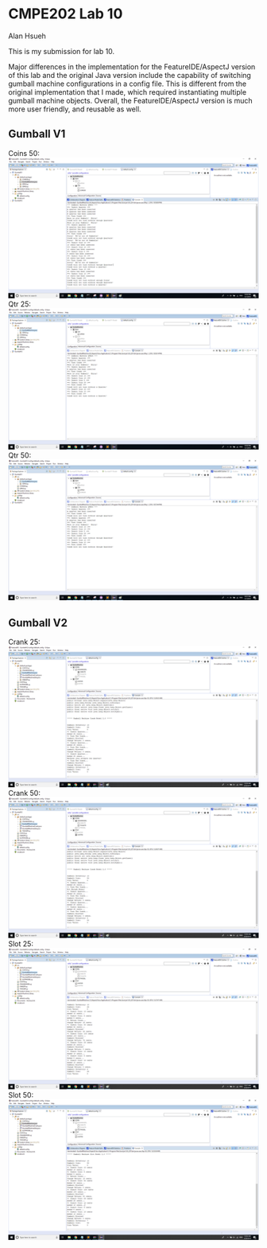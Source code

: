 # CMPE202 Lab 10
Alan Hsueh

This is my submission for lab 10. 

Major differences in the implementation for the FeatureIDE/AspectJ version of this lab and the original Java version include the capability of switching gumball machine configurations in a config file. This is different from the original implementation that I made, which required instantiating multiple gumball machine objects. Overall, the FeatureIDE/AspectJ version is much more user friendly, and reusable as well.

## Gumball V1
Coins 50:
![](https://github.com/athsueh/cmpe202/blob/master/lab10/output/v1COINS50.png)
Qtr 25:
![](https://github.com/athsueh/cmpe202/blob/master/lab10/output/v1QTR25.png)
Qtr 50: 
![](https://github.com/athsueh/cmpe202/blob/master/lab10/output/v1QTR50.png)

## Gumball V2
Crank 25:
![](https://github.com/athsueh/cmpe202/blob/master/lab10/output/v2CRANK25.png)
Crank 50:
![](https://github.com/athsueh/cmpe202/blob/master/lab10/output/v2CRANK50.png)
Slot 25:
![](https://github.com/athsueh/cmpe202/blob/master/lab10/output/v2SLOT25.png)
Slot 50:
![](https://github.com/athsueh/cmpe202/blob/master/lab10/output/v2SLOT50.png)
